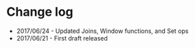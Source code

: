 # Change log


* 2017/06/24 - Updated Joins, Window functions, and Set ops
* 2017/06/21 - First draft released